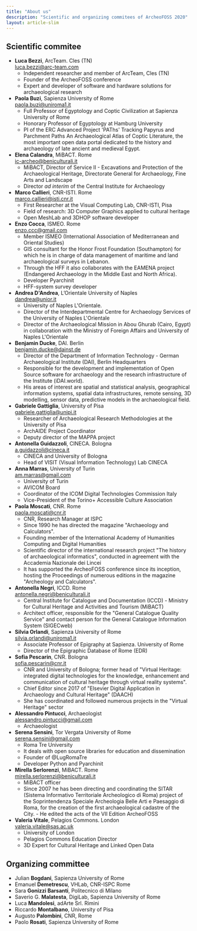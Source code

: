 ```yaml
---
title: "About us"
description: "Scientific and organizing commitees of ArcheoFOSS 2020"
layout: article-slim
---
```



## Scientific commitee
- **Luca Bezzi**, ArcTeam. Cles (TN)  
[luca.bezzi@arc-team.com](luca.bezzi@arc-team.com)
    - Independent researcher and member of ArcTeam, Cles (TN)
    - Founder of the ArcheoFOSS conference
    - Expert and developer of software and hardware solutions for archaeological research
- **Paola Buzi**, Sapienza University of Rome  
[paola.buzi@uniroma1.it](mailto:paola.buzi@uniroma1.it)
    - Full Professor of Egyptology and Coptic Civilization at Sapienza University of Rome
    - Honorary Professor of Egyptology at Hamburg University
    - PI of the ERC Advanced Project 'PAThs' Tracking Papyrus and Parchment Paths An Archaeological Atlas of Coptic Literature, the most important open data portal dedicated to the history and archaeology of late ancient and medieval Egypt.
- **Elena Calandra**, MiBACT. Rome  
[ic-archeo@beniculturali.it](mailto:ic-archeo@beniculturali.it)
    - MiBACT, Director of Service II - Excavations and Protection of the Archaeological Heritage, Directorate General for Archaeology, Fine Arts and Landscape
    - Director _ad interim_ of the Central Institute for Archaeology
- **Marco Callieri**, CNR-ISTI. Rome  
[marco.callieri@isti.cnr.it](mailto:marco.callieri@isti.cnr.it)  
    - First Researcher at the Visual Computing Lab, CNR-ISTI, Pisa
    - Field of research: 3D Computer Graphics applied to cultural heritage
    - Open MeshLab and 3DHOP software developer
- **Enzo Cocca**, ISMEO. Rome  
[enzo.ccc@gmail.com](mailto:enzo.ccc@gmail.com)
    - Member ISMEO (International Association of Mediterranean and Oriental Studies)
    - GIS consultant for the Honor Frost Foundation (Southampton) for which he is in charge of data management of maritime and land archaeological surveys in Lebanon.
    - Through the HFF it also collaborates with the EAMENA project (Endangered Archaeology in the Middle East and North Africa).
    - Developer Pyarchinit
    - HFF-system survey developer
- **Andrea D'Andrea**, L’Orientale University of Naples  
[dandrea@unior.it](mailto:dandrea@unior.it)  
    - University of Naples L'Orientale.
    - Director of the Interdepartmental Centre for Archaeology Services of the University of Naples L'Orientale
    - Director of the Archaeological Mission in Abou Ghurab (Cairo, Egypt) in collaboration with the Ministry of Foreign Affairs and University of Naples L'Orientale
- **Benjamin Ducke**, DAI. Berlin  
[benjamin.ducke@dainst.de](mailto:benjamin.ducke@dainst.de)  
    - Director of the Department of Information Technology - German Archaeological Institute (DAI), Berlin Headquarters
    - Responsible for the development and implementation of Open Source software for archaeology and the research infrastructure of the Institute (iDAI.world).
    - His areas of interest are spatial and statistical analysis, geographical information systems, spatial data infrastructures, remote sensing, 3D modelling, sensor data, predictive models in the archaeological field.
- **Gabriele Gattiglia**, University of Pisa  
[gabriele.gattiglia@unipi.it](mailto:gabriele.gattiglia@unipi.it)  
    - Researcher of Archaeological Research Methodologies at the University of Pisa
    - ArchAIDE Project Coordinator
    - Deputy director of the MAPPA project
- **Antonella Guidazzoli**, CINECA. Bologna  
[a.guidazzoli@cineca.it](mailto:a.guidazzoli@cineca.it)  
    - CINECA and University of Bologna
    - Head of VISIT (Visual Information Technology) Lab CINECA
- **Anna Marras**, University of Turin  
[am.marras@gmail.com](mailto:am.marras@gmail.com)  
    - University of Turin
    - AVICOM Board
    - Coordinator of the ICOM Digital Technologies Commission Italy
    - Vice-President of the Torino+ Accessible Culture Association
- **Paola Moscati**, CNR. Rome  
[paola.moscati@cnr.it](mailto:paola.moscati@cnr.it)  
    - CNR, Research Manager at ISPC
    - Since 1990 he has directed the magazine "Archaeology and Calculators".
    - Founding member of the International Academy of Humanities Computing and Digital Humanities
    - Scientific director of the international research project "The history of archaeological informatics", conducted in agreement with the Accademia Nazionale dei Lincei
    - It has supported the ArcheoFOSS conference since its inception, hosting the Proceedings of numerous editions in the magazine "Archeology and Calculators".
- **Antonella Negri**, ICCD. Rome  
[antonella.negri@beniculturali.it](mailto:antonella.negri@beniculturali.it)  
    - Central Institute for Catalogue and Documentation (ICCD) - Ministry for Cultural Heritage and Activities and Tourism (MiBACT)
    - Architect officer, responsible for the "General Catalogue Quality Service" and contact person for the General Catalogue Information System (SIGECweb)
- **Silvia Orlandi**, Sapienza University of Rome  
[silvia.orlandi@uniroma1.it](mailto:silvia.orlandi@uniroma1.it)  
    - Associate Professor of Epigraphy at Sapienza. University of Rome
    - Director of the Epigraphic Database of Rome (EDR)
- **Sofia Pescarin**, CNR. Bologna  
[sofia.pescarin@cnr.it](mailto:sofia.pescarin@cnr.it)  
    - CNR and University of Bologna; former head of "Virtual Heritage: integrated digital technologies for the knowledge, enhancement and communication of cultural heritage through virtual reality systems".
    - Chief Editor since 2017 of "Elsevier Digital Application in Archaeology and Cultural Heritage" (DAACH)
    - She has coordinated and followed numerous projects in the "Virtual Heritage" sector
- **Alessandro Pintucci**, Archaeologist  
[alessandro.pintucci@gmail.com](mailto:alessandro.pintucci@gmail.com)
    - Archaeologist
- **Serena Sensini**, Tor Vergata University of Rome  
[serena.sensini@gmail.com](mailto:serena.sensini@gmail.com)
    - Roma Tre University 
    - It deals with open source libraries for education and dissemination
    - Founder of @LugRomaTre
    - Developer Python and Pyarchinit
- **Mirella Serlorenzi**, MiBACT. Rome  
[mirella.serlorenzi@beniculturali.it](mailto:mirella.serlorenzi@beniculturali.it)  
    - MiBACT officer
    - Since 2007 he has been directing and coordinating the SITAR (Sistema Informativo Territoriale Archeologico di Roma) project of the Soprintendenza Speciale Archeologia Belle Arti e Paesaggio di Roma, for the creation of the first archaeological cadastre of the City. - He edited the acts of the VII Edition ArcheoFOSS
- **Valeria Vitale**, Pelagios Commons. London  
[valeria.vitale@sas.ac.uk](valeria.vitale@sas.ac.uk)  
    - University of London
    - Pelagios Commons Education Director
    - 3D Expert for Cultural Heritage and Linked Open Data

## Organizing committee
- Julian **Bogdani**, Sapienza University of Rome
- Emanuel **Demetrescu**, VHLab, CNR-ISPC Rome
- Sara **Gonizzi Barsanti**, Politecnico di Milano
- Saverio G. **Malatesta**, DigiLab, Sapienza University of Rome
- Luca **Mandolesi**, adArte Srl. Rimini
- Riccardo **Montalbano**, University of Pisa
- Augusto **Palombini**, CNR, Rome
- Paolo **Rosati**, Sapienza University of Rome
